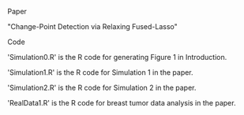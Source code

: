 Paper 

"Change-Point Detection via Relaxing Fused-Lasso"

Code

'Simulation0.R' is the R code for generating Figure 1 in Introduction.

'Simulation1.R' is the R code for Simulation 1 in the paper.

'Simulation2.R' is the R code for Simulation 2 in the paper.

'RealData1.R' is the R code for breast tumor data analysis in the paper.

